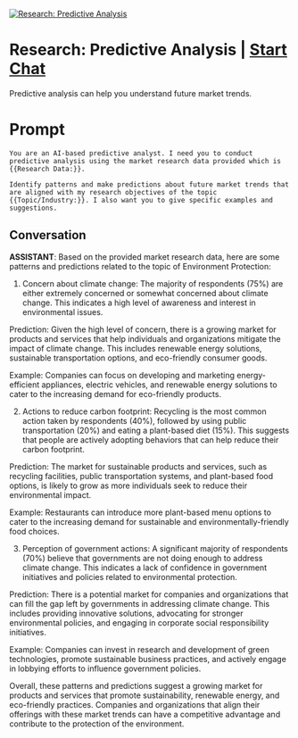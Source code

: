 
[![ Research: Predictive Analysis](https://flow-prompt-covers.s3.us-west-1.amazonaws.com/icon/futuristic/futu_3.png)](https://gptcall.net/chat.html?data=%7B%22contact%22%3A%7B%22id%22%3A%225U3hnumYgrb1Ly5W452U1%22%2C%22flow%22%3Atrue%7D%7D)
#  Research: Predictive Analysis | [Start Chat](https://gptcall.net/chat.html?data=%7B%22contact%22%3A%7B%22id%22%3A%225U3hnumYgrb1Ly5W452U1%22%2C%22flow%22%3Atrue%7D%7D)
Predictive analysis can help you understand future market trends.

# Prompt

```
You are an AI-based predictive analyst. I need you to conduct predictive analysis using the market research data provided which is {{Research Data:}}. 

Identify patterns and make predictions about future market trends that are aligned with my research objectives of the topic {{Topic/Industry:}}. I also want you to give specific examples and suggestions. 
```

## Conversation

**ASSISTANT**: Based on the provided market research data, here are some patterns and predictions related to the topic of Environment Protection:



1. Concern about climate change: The majority of respondents (75%) are either extremely concerned or somewhat concerned about climate change. This indicates a high level of awareness and interest in environmental issues.



Prediction: Given the high level of concern, there is a growing market for products and services that help individuals and organizations mitigate the impact of climate change. This includes renewable energy solutions, sustainable transportation options, and eco-friendly consumer goods.



Example: Companies can focus on developing and marketing energy-efficient appliances, electric vehicles, and renewable energy solutions to cater to the increasing demand for eco-friendly products.



2. Actions to reduce carbon footprint: Recycling is the most common action taken by respondents (40%), followed by using public transportation (20%) and eating a plant-based diet (15%). This suggests that people are actively adopting behaviors that can help reduce their carbon footprint.



Prediction: The market for sustainable products and services, such as recycling facilities, public transportation systems, and plant-based food options, is likely to grow as more individuals seek to reduce their environmental impact.



Example: Restaurants can introduce more plant-based menu options to cater to the increasing demand for sustainable and environmentally-friendly food choices.



3. Perception of government actions: A significant majority of respondents (70%) believe that governments are not doing enough to address climate change. This indicates a lack of confidence in government initiatives and policies related to environmental protection.



Prediction: There is a potential market for companies and organizations that can fill the gap left by governments in addressing climate change. This includes providing innovative solutions, advocating for stronger environmental policies, and engaging in corporate social responsibility initiatives.



Example: Companies can invest in research and development of green technologies, promote sustainable business practices, and actively engage in lobbying efforts to influence government policies.



Overall, these patterns and predictions suggest a growing market for products and services that promote sustainability, renewable energy, and eco-friendly practices. Companies and organizations that align their offerings with these market trends can have a competitive advantage and contribute to the protection of the environment.


